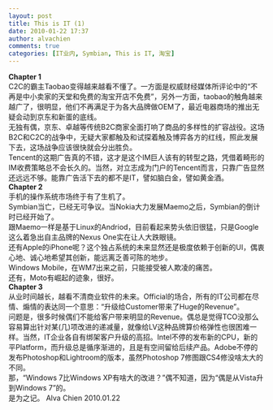 ```yaml
---
layout: post
title: This is IT (1)
date: 2010-01-22 17:37
author: alvachien
comments: true
categories: [IT业内, Symbian, This is IT, 淘宝]
---
```

<div id="bp-5CD1AA99D25FD840_1179-content">
<div>
<div><strong>Chapter 1 </strong></div>
<div>C2C的霸主Taobao变得越来越看不懂了。一方面是权威财经媒体所评论中的“不再是中小卖家的天堂和免费的淘宝开店不免费”，另外一方面，taobao的触角越来越广了，很明显，他们不再满足于为各大品牌做OEM了，最近电器商场的推出无疑会动到京东和新蛋的底线。</div>
<div>无独有偶，京东、卓越等传统B2C商家全面打响了商品的多样性的扩容战役。这场B2C和C2C的战争中，无疑大家都触及和试探着触及博弈各方的红线，照此发展下去，这场战争应该很快就会分出胜负。</div>
</div>
<div>Tencent的这期广告真的不错，这才是这个IM巨人该有的转型之路，凭借着畸形的IM收费策略总不会长久的。当然，对立志成为门户的Tencent而言，只靠广告显然还远远不够。能靠广告活下去的都不是IT，譬如脑白金，譬如黄金酒。</div>
<div> </div>
<div><strong>Chapter 2 </strong></div>
<div>手机的操作系统市场终于有了生机了。</div>
<div>Symbian当亡，已经无可争议。当Nokia大力发展Maemo之后，Symbian的倒计时已经开始了。</div>
<div>跟Maemo一样是基于Linux的Andriod，目前看起来势头依旧很猛，只是Google这么着急出自主品牌的Nexus One实在让人大跌眼镜。</div>
<div>还有Apple的iPhone呢？这个独占系统的未来显然还是极度依赖于创新的UI，偶衷心地、诚心地希望其创新，能远离乏善可陈的地步。</div>
<div>Windows Mobile，在WM7出来之前，只能接受被人欺凌的痛苦。</div>
<div>还有，Moto有崛起的迹象，很好。</div>
<div> </div>
<div><strong>Chapter 3</strong></div>
<div>从业时间越长，越看不清商业软件的未来。Official的场合，所有的IT公司都在尽情、煽情的表达同一个意思：“升级给Customer带来了Huge的Revenue”。</div>
<div>问题是，很多时候偶们不能给客户带来明显的Revenue。偶总是觉得TCO没那么容易算出针对某(几)项改进的递减量，就像给LV这种品牌算价格弹性也很困难一样。当然，IT企业各自有绑架客户升级的高招。Intel不停的发布新的CPU，新的平Platform，而升级总是循序渐进的，且是有空间留给后续产品。Adobe不停的发布Photoshop和Lightroom的版本，虽然Photoshop 7修图跟CS4修没啥太大的不同。</div>
<div> </div>
<div>那，“Windows 7比Windows XP有啥大的改进？”偶不知道，因为“偶是从Vista升到Windows 7”的。</div>
<div> </div>
<div>是为之记。
Alva Chien
2010.01.22</div>
</div>
